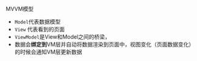 MVVM模型
- `Model`代表数据模型
- `View` 代表看到的页面
- `ViewModel`是View和Model之间的桥梁，
- 数据会**绑定到**VM层并自动将数据渲染到页面中，视图变化（页面数据变化）的时候会通知VM层更新数据
